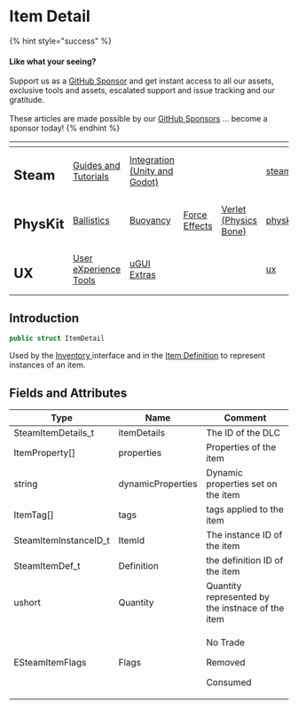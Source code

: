# Item Detail

{% hint style="success" %}
#### Like what your seeing?

Support us as a [GitHub Sponsor](../../../become-a-sponsor/) and get instant access to all our assets, exclusive tools and assets, escalated support and issue tracking and our gratitude.\
\
These articles are made possible by our [GitHub Sponsors](../../../become-a-sponsor/) ... become a sponsor today!
{% endhint %}

<table data-view="cards"><thead><tr><th></th><th></th><th></th><th></th><th></th><th data-hidden data-card-target data-type="content-ref"></th><th data-hidden data-card-cover data-type="files"></th></tr></thead><tbody><tr><td><h2>Steam</h2></td><td><a href="../../../company/steam/">Guides and Tutorials</a></td><td><a href="../">Integration (Unity and Godot)</a></td><td></td><td></td><td><a href="../../../company/steam/">steam</a></td><td><a href="../../../.gitbook/assets/Steamworks Card.png">Steamworks Card.png</a></td></tr><tr><td><h2>PhysKit</h2></td><td><a href="../../physkit/learning/sample-scenes/fantasy-style-ballistic-simulation.md">Ballistics</a></td><td><a href="../../physkit/learning/sample-scenes/1-buoyancy-example.md">Buoyancy</a></td><td><a href="../../physkit/learning/sample-scenes/1-force-effect-fields.md">Force Effects</a></td><td><a href="../../physkit/learning/sample-scenes/2-verlet-spring-skinned-mesh.md">Verlet (Physics Bone)</a></td><td><a href="../../physkit/">physkit</a></td><td><a href="../../../.gitbook/assets/PhysKit Card.png">PhysKit Card.png</a></td></tr><tr><td><h2>UX</h2></td><td><a href="../../ux/learning/core-concepts/">User eXperience Tools</a></td><td><a href="../../ux/learning/ugui-extras/">uGUI Extras</a></td><td></td><td></td><td><a href="../../ux/">ux</a></td><td><a href="../../../.gitbook/assets/Splash Screen (1).png">Splash Screen (1).png</a></td></tr></tbody></table>

## Introduction

```csharp
public struct ItemDetail
```

Used by the [Inventory ](../api/inventory.md)interface and in the [Item Definition](../unity/scriptable-objects/item-definition.md) to represent instances of an item.

## Fields and Attributes

| Type                   | Name              | Comment                                          |
| ---------------------- | ----------------- | ------------------------------------------------ |
| SteamItemDetails\_t    | itemDetails       | The ID of the DLC                                |
| ItemProperty\[]        | properties        | Properties of the item                           |
| string                 | dynamicProperties | Dynamic properties set on the item               |
| ItemTag\[]             | tags              | tags applied to the item                         |
| SteamItemInstanceID\_t | ItemId            | The instance ID of the item                      |
| SteamItemDef\_t        | Definition        | the definition ID of the item                    |
| ushort                 | Quantity          | Quantity represented by the instnace of the item |
| ESteamItemFlags        | Flags             | <p>No Trade</p><p>Removed</p><p>Consumed</p>     |

